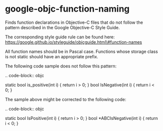 google-objc-function-naming
===========================

Finds function declarations in Objective-C files that do not follow the
pattern described in the Google Objective-C Style Guide.

The corresponding style guide rule can be found here:
https://google.github.io/styleguide/objcguide.html\#function-names

All function names should be in Pascal case. Functions whose storage
class is not static should have an appropriate prefix.

The following code sample does not follow this pattern:

.. code-block:: objc

static bool is\_positive(int i) { return i \> 0; } bool IsNegative(int
i) { return i \< 0; }

The sample above might be corrected to the following code:

.. code-block:: objc

static bool IsPositive(int i) { return i \> 0; } bool
\*ABCIsNegative(int i) { return i \< 0; }
